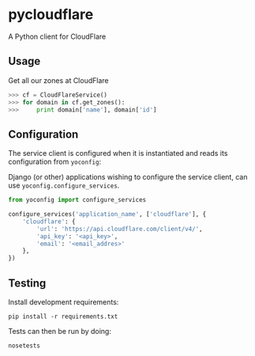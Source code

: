 pycloudflare
============

A Python client for CloudFlare

## Usage

Get all our zones at CloudFlare

```python
>>> cf = CloudFlareService()
>>> for domain in cf.get_zones():
>>>     print domain['name'], domain['id']
```

## Configuration

The service client is configured when it is instantiated and reads its
configuration from `yoconfig`:

Django (or other) applications wishing to configure the service client,
can use `yoconfig.configure_services`.

```python
from yoconfig import configure_services

configure_services('application_name', ['cloudflare'], {
    'cloudflare': {
        'url': 'https://api.cloudflare.com/client/v4/',
        'api_key': '<api_key>',
        'email': '<email_addres>'
    },
})
```

## Testing

Install development requirements:

    pip install -r requirements.txt

Tests can then be run by doing:

    nosetests
